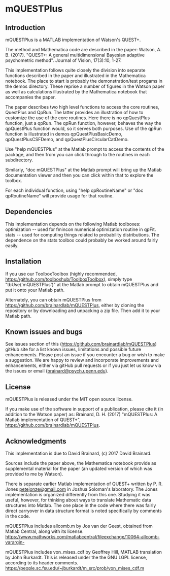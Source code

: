 # mQUESTPlus

## Introduction

mQUESTPlus is a MATLAB implementation of Watson's QUEST+.

The method and Mathematica code are described in the paper:
Watson, A. B. (2017).  "QUEST+: A general multidimensional Bayesian adaptive psychometric method".
Journal of Vision, 17(3):10, 1-27.

This implementation follows quite closely the division into separate functions described in the paper
and illustrated in the Mathematica notebook.  The place to start is probably the demonstration/test
progams in the demos directory.  These reprise a number of figures in the Watson paper as well as
calculations illustrated by the Mathematica notebook that accompanies the paper.

The paper describes two high level functions to access the core routines, QuestPlus and QpRun.  The latter
provides an illustration of how to customize the use of the core routines.  Here there is no qpQuestPlus function,
just a qpRun.  The qpRun function, however, behaves the way the qpQuestPlus function would, so it serves both
purposes.  Use of the qpRun function is illustrated in demos qpQuestPlusBasicDemo, qpQuestPlusCSFDemo, and
qpQuestPlusCircularCatDemo.

Use "help mQUESTPlus" at the Matlab prompt to access the contents of the package, and
then from you can click through to the routines in each subdirectory.

Similarly, "doc mQUESTPlus" at the Matlab prompt will bring up the Matlab documentation viewer and
then you can click within that to explore the toolbox.

For each individual function, using "help qpRoutineName" or "doc qpRoutineName" will provide usage for that routine.

## Dependencies

This implementation depends on the following Matlab toolboxes:
  optimization -- used for fmincon numerical optimization routine in qpFit.
  stats -- used for computing things related to probability distributions.
The dependence on the stats toolbox could probably be worked around fairly easily.

## Installation

If you use our ToolboxToolbox (highly recommended, https://github.com/toolboxhub/ToolboxToolbox), simply type
"tbUse('mQUESTPlus')" at the Matlab prompt to obtain mQUESTPlus and put it onto your Matlab path.

Alternately, you can obtain mQUESTPlus from https://github.com/brainardlab/mQUESTPlus, either by cloning the
repository or by downloading and unpacking a zip file.  Then add it to your Matlab path.

## Known issues and bugs

See issues section of this (https://github.com/brainardlab/mQUESTPlus) gitHub site for a list known issues,
limitations and possible future enhancements.  Please post an issue if you encounter a bug or wish to make
a suggestion.  We are happy to review and incorporate improvements and enhancements, either via gitHub pull
requests or if you just let us know via the issues or email (brainard@psych.upenn.edu).

## License 

mQUESTPlus is released under the MIT open source license.

If you make use of the software in support of a publication, please cite it
(in addition to the Watson paper) as: Brainard, D. H. (2017) "mQUESTPlus: A
Matlab implementation of QUEST+", https://github.com/brainardlab/mQUESTPlus.

## Acknowledgments

This implementation is due to David Brainard, (c) 2017 David Brainard.

Sources include the paper above, the Mathematica notebook provide as supplemental material for the paper
(an updated version of which was provided to me by Watson).

There is separate earlier Matlab implementation of QUEST+ written by P. R. Jones <petejonze@gmail.com>
in Joshua Soloman's laboratory.  The Jones implementation is organized differently from this one. Studying
it was useful, however, for thinking about ways to translate Mathematic data structures into Matlab.
The one place in the code where there was fairly direct carryover in data structure format is noted
specifically by comments in the code.

mQUESTPlus includes allcomb.m by Jos van der Geest, obtained from Matlab Central, along with its license.
  https://www.mathworks.com/matlabcentral/fileexchange/10064-allcomb-varargin-

mQUESTPlus includes von_mises_cdf by Geoffrey Hill, MATLAB translation by John Burkardt.
This is released under the the GNU LGPL license, according to its header comments.
  https://people.sc.fsu.edu/~jburkardt/m_src/prob/von_mises_cdf.m



